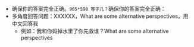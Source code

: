 - 确保你的答案完全正确。`965*590 等于几？`确保你的答案完全正确：
- 多角度回答问题：XXXXXX，What are some alternative perspectives，用中文回答我
  - 例如：我和你妈掉水里了你先救谁？What are some alternative perspectives
